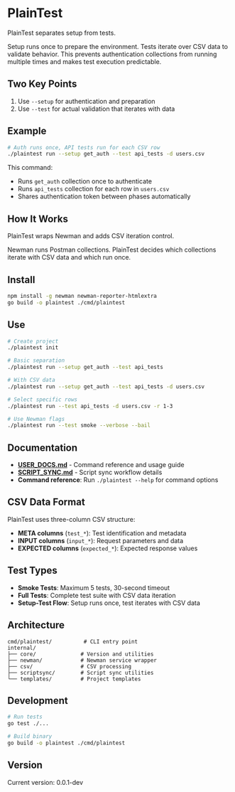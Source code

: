 # PlainTest

PlainTest separates setup from tests.

Setup runs once to prepare the environment. Tests iterate over CSV data to validate behavior. This prevents authentication collections from running multiple times and makes test execution predictable.

## Two Key Points

1. Use `--setup` for authentication and preparation
2. Use `--test` for actual validation that iterates with data

## Example

```bash
# Auth runs once, API tests run for each CSV row
./plaintest run --setup get_auth --test api_tests -d users.csv
```

This command:
- Runs `get_auth` collection once to authenticate
- Runs `api_tests` collection for each row in `users.csv`
- Shares authentication token between phases automatically

## How It Works

PlainTest wraps Newman and adds CSV iteration control.

Newman runs Postman collections. PlainTest decides which collections iterate with CSV data and which run once.

## Install

```bash
npm install -g newman newman-reporter-htmlextra
go build -o plaintest ./cmd/plaintest
```

## Use

```bash
# Create project
./plaintest init

# Basic separation
./plaintest run --setup get_auth --test api_tests

# With CSV data
./plaintest run --setup get_auth --test api_tests -d users.csv

# Select specific rows
./plaintest run --test api_tests -d users.csv -r 1-3

# Use Newman flags
./plaintest run --test smoke --verbose --bail
```

## Documentation

- **[USER_DOCS.md](USER_DOCS.md)** - Command reference and usage guide
- **[SCRIPT_SYNC.md](SCRIPT_SYNC.md)** - Script sync workflow details
- **Command reference**: Run `./plaintest --help` for command options

## CSV Data Format

PlainTest uses three-column CSV structure:

- **META columns** (`test_*`): Test identification and metadata
- **INPUT columns** (`input_*`): Request parameters and data
- **EXPECTED columns** (`expected_*`): Expected response values

## Test Types

- **Smoke Tests**: Maximum 5 tests, 30-second timeout
- **Full Tests**: Complete test suite with CSV data iteration
- **Setup-Test Flow**: Setup runs once, test iterates with CSV data

## Architecture

```
cmd/plaintest/          # CLI entry point
internal/
├── core/              # Version and utilities
├── newman/            # Newman service wrapper
├── csv/               # CSV processing
├── scriptsync/        # Script sync utilities
└── templates/         # Project templates
```

## Development

```bash
# Run tests
go test ./...

# Build binary
go build -o plaintest ./cmd/plaintest
```

## Version

Current version: 0.0.1-dev
